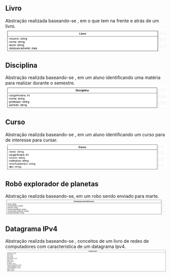 ## Livro
Abstração realizada baseando-se , em o que tem na frente e atrás de um livro.
![GitHub Livro01.png](Livro01.png)
## Disciplina
Abstração realizda baseando-se , em um aluno identificando uma matéria para realizar durante o semestre. 
![GitHub Disciplina02.png](Disciplina02.png)
## Curso
Abstração realizda baseando-se , em um aluno identificando um curso para de interesse para cursar. 
![GitHub Curso3.png](Curso3.png)
## Robô explorador de planetas
Abstração realizda baseando-se, em um robo sendo enviado para marte.
![GitHub RoboExplorador.png](RoboExplorador.png)
## Datagrama IPv4
Abstração realizda baseando-se , conceitos de um livro de redes de computadores com caracteristica de um datagrama Ipv4.
![GitHub DatagramaIpV4.png](DatagramaIpv4.png)
